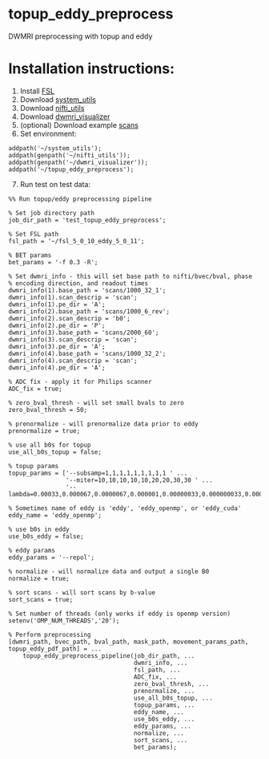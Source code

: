 # topup_eddy_preprocess
DWMRI preprocessing with topup and eddy

# Installation instructions:
1) Install [FSL](https://fsl.fmrib.ox.ac.uk/fsl/fslwiki)
2) Download [system_utils](https://github.com/justinblaber/system_utils)
3) Download [nifti_utils](https://github.com/justinblaber/nifti_utils)
4) Download [dwmri_visualizer](https://github.com/justinblaber/dwmri_visualizer)
5) (optional) Download example [scans](https://justinblaber.org/downloads/github/topup_eddy_preprocess/scans.zip)
6) Set environment:
```
addpath('~/system_utils');
addpath(genpath('~/nifti_utils'));
addpath(genpath('~/dwmri_visualizer'));
addpath('~/topup_eddy_preprocess');
```
7) Run test on test data:

```
%% Run topup/eddy preprocessing pipeline

% Set job directory path
job_dir_path = 'test_topup_eddy_preprocess';

% Set FSL path
fsl_path = '~/fsl_5_0_10_eddy_5_0_11';

% BET params
bet_params = '-f 0.3 -R';

% Set dwmri_info - this will set base path to nifti/bvec/bval, phase 
% encoding direction, and readout times
dwmri_info(1).base_path = 'scans/1000_32_1';
dwmri_info(1).scan_descrip = 'scan';
dwmri_info(1).pe_dir = 'A';
dwmri_info(2).base_path = 'scans/1000_6_rev';
dwmri_info(2).scan_descrip = 'b0';
dwmri_info(2).pe_dir = 'P';
dwmri_info(3).base_path = 'scans/2000_60';
dwmri_info(3).scan_descrip = 'scan';
dwmri_info(3).pe_dir = 'A';
dwmri_info(4).base_path = 'scans/1000_32_2';
dwmri_info(4).scan_descrip = 'scan';
dwmri_info(4).pe_dir = 'A';

% ADC fix - apply it for Philips scanner
ADC_fix = true;

% zero_bval_thresh - will set small bvals to zero
zero_bval_thresh = 50;

% prenormalize - will prenormalize data prior to eddy
prenormalize = true;

% use all b0s for topup
use_all_b0s_topup = false;

% topup params
topup_params = ['--subsamp=1,1,1,1,1,1,1,1,1 ' ...
                '--miter=10,10,10,10,10,20,20,30,30 ' ...
                '--lambda=0.00033,0.000067,0.0000067,0.000001,0.00000033,0.000000033,0.0000000033,0.000000000033,0.00000000000067'];

% Sometimes name of eddy is 'eddy', 'eddy_openmp', or 'eddy_cuda'
eddy_name = 'eddy_openmp';

% use b0s in eddy
use_b0s_eddy = false;

% eddy params
eddy_params = '--repol';

% normalize - will normalize data and output a single B0
normalize = true;

% sort scans - will sort scans by b-value
sort_scans = true;

% Set number of threads (only works if eddy is openmp version)
setenv('OMP_NUM_THREADS','20');

% Perform preprocessing
[dwmri_path, bvec_path, bval_path, mask_path, movement_params_path, topup_eddy_pdf_path] = ...
    topup_eddy_preprocess_pipeline(job_dir_path, ...
                                   dwmri_info, ...
                                   fsl_path, ...
                                   ADC_fix, ...
                                   zero_bval_thresh, ...
                                   prenormalize, ...
                                   use_all_b0s_topup, ...
                                   topup_params, ...
                                   eddy_name, ...
                                   use_b0s_eddy, ...
                                   eddy_params, ...
                                   normalize, ...
                                   sort_scans, ...
                                   bet_params);
```
